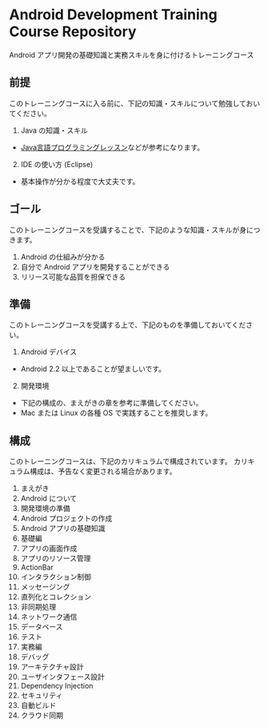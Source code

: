 Android Development Training Course Repository
======

Android アプリ開発の基礎知識と実務スキルを身に付けるトレーニングコース

前提
------

このトレーニングコースに入る前に、下記の知識・スキルについて勉強しておいてください。

1. Java の知識・スキル
  * [Java言語プログラミングレッスン](http://www.hyuki.com/jb/)などが参考になります。
2. IDE の使い方 (Eclipse)
  * 基本操作が分かる程度で大丈夫です。

ゴール
------

このトレーニングコースを受講することで、下記のような知識・スキルが身につきます。

1. Android の仕組みが分かる
2. 自分で Android アプリを開発することができる
3. リリース可能な品質を担保できる

準備
------

このトレーニングコースを受講する上で、下記のものを準備しておいてください。

1. Android デバイス
  * Android 2.2 以上であることが望ましいです。
2. 開発環境
  * 下記の構成の、まえがきの章を参考に準備してください。
  * Mac または Linux の各種 OS で実践することを推奨します。

構成
------

このトレーニングコースは、下記のカリキュラムで構成されています。
カリキュラム構成は、予告なく変更される場合があります。

1. まえがき
  1. Android について
  2. 開発環境の準備
  3. Android プロジェクトの作成
  4. Android アプリの基礎知識
2. 基礎編
  1. アプリの画面作成
  2. アプリのリソース管理
  3. ActionBar
  4. インタラクション制御
  5. メッセージング
  6. 直列化とコレクション
  7. 非同期処理
  8. ネットワーク通信
  9. データベース
  10. テスト
3. 実務編
  1. デバッグ
  2. アーキテクチャ設計
  3. ユーザインタフェース設計
  4. Dependency Injection
  5. セキュリティ
  6. 自動ビルド
  7. クラウド同期

